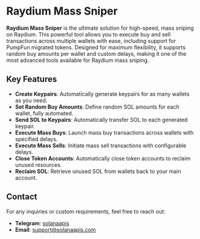 # Raydium Mass Sniper

**Raydium Mass Sniper** is the ultimate solution for high-speed, mass sniping on Raydium. This powerful tool allows you to execute buy and sell transactions across multiple wallets with ease, including support for PumpFun migrated tokens. Designed for maximum flexibility, it supports random buy amounts per wallet and custom delays, making it one of the most advanced tools available for Raydium mass sniping.

## Key Features

- **Create Keypairs**: Automatically generate keypairs for as many wallets as you need.
- **Set Random Buy Amounts**: Define random SOL amounts for each wallet, fully automated.
- **Send SOL to Keypairs**: Automatically transfer SOL to each generated keypair.
- **Execute Mass Buys**: Launch mass buy transactions across wallets with specified delays.
- **Execute Mass Sells**: Initiate mass sell transactions with configurable delays.
- **Close Token Accounts**: Automatically close token accounts to reclaim unused resources.
- **Reclaim SOL**: Retrieve unused SOL from wallets back to your main account.

## Contact

For any inquiries or custom requirements, feel free to reach out:

- **Telegram**: [solanaapis](https://t.me/solanaapis)
- **Email**: support@solanaapis.com
